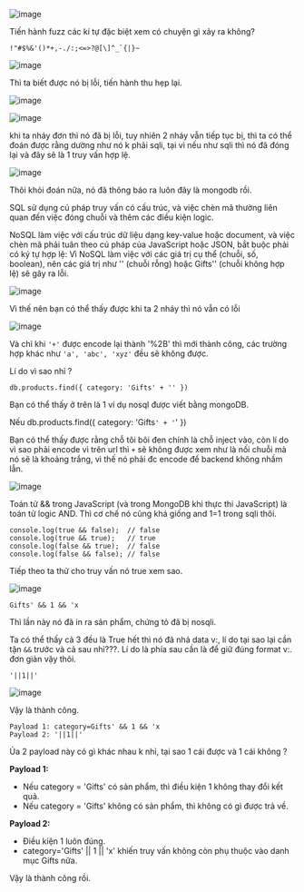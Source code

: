 ![image](https://github.com/user-attachments/assets/5adf8a32-d717-4648-9878-4ca7dd0d0058)

Tiến hành fuzz các kí tự đặc biệt xem có chuyện gì xảy ra không?

```
!"#$%&'()*+,-./:;<=>?@[\]^_`{|}~
```

![image](https://github.com/user-attachments/assets/48d2a6da-c389-47b4-9000-2ecff6f59390)

Thì ta biết được nó bị lỗi, tiến hành thu hẹp lại.

![image](https://github.com/user-attachments/assets/87ef1268-03d8-4f43-a9ac-fa574f13b289)

![image](https://github.com/user-attachments/assets/5d2b8ac3-ead4-4e90-bc42-98de6ccfe600)

khi ta nháy đơn thì nó đã bị lỗi, tuy nhiên 2 nháy vẫn tiếp tục bị, thì ta có thể đoán được rằng dường như nó k phải sqli, tại vì nếu như sqli thì nó đã đóng lại và đây sẽ là 1 truy vấn hợp lệ.

![image](https://github.com/user-attachments/assets/a7bfd5e5-446b-49eb-b54b-4e15c53a47fd)

Thôi khỏi đoán nữa, nó đã thông báo ra luôn đây là mongodb rồi.

SQL sử dụng cú pháp truy vấn có cấu trúc, và việc chèn mã thường liên quan đến việc đóng chuỗi và thêm các điều kiện logic.

NoSQL làm việc với cấu trúc dữ liệu dạng key-value hoặc document, và việc chèn mã phải tuân theo cú pháp của JavaScript hoặc JSON, bắt buộc phải có ký tự hợp lệ: Vì NoSQL làm việc với các giá trị cụ thể (chuỗi, số, boolean), nên các giá trị như '' (chuỗi rỗng) hoặc Gifts'' (chuỗi không hợp lệ) sẽ gây ra lỗi.

![image](https://github.com/user-attachments/assets/45946551-47cc-45bc-8b23-d0c37f201617)

Vì thế nên bạn có thể thấy được khi ta 2 nháy thì nó vẫn có lỗi

![image](https://github.com/user-attachments/assets/ebd89695-0c98-49c2-bd36-90400662ac7d)

Và chỉ khi `'+'` được encode lại thành '%2B' thì mới thành công, các trường hợp khác như `'a', 'abc', 'xyz'` đều sẽ không được.

Lí do vì sao nhỉ ?

```
db.products.find({ category: 'Gifts' + '' })
```

Bạn có thể thấy ở trên là 1 ví dụ nosql được viết bằng mongoDB.

Nếu db.products.find({ category: 'Gifts`' + '`' })

Bạn có thể thấy được rằng chỗ tôi bôi đen chính là chỗ inject vào, còn lí do vì sao phải encode vì trên url thì `+` sẽ không được xem như là nối chuỗi mà nó sẽ là khoảng trắng, vì thế nó phải đc encode để backend không nhầm lẫn.

![image](https://github.com/user-attachments/assets/aefad43d-aa39-42d8-87f3-2e872035966f)

Toán tử && trong JavaScript (và trong MongoDB khi thực thi JavaScript) là toán tử logic AND. Thì cơ chế nó cũng khá giống and 1=1 trong sqli thôi.

```
console.log(true && false);  // false
console.log(true && true);   // true
console.log(false && true);  // false
console.log(false && false); // false
```

Tiếp theo ta thử cho truy vấn nó true xem sao.

![image](https://github.com/user-attachments/assets/04e1379f-b129-40a2-b4fb-b2a5e1ae23d5)

```
Gifts' && 1 && 'x
```

Thì lần này nó đã in ra sản phẩm, chứng tỏ đã bị nosqli.

Ta có thể thấy cả 3 đều là True hết thì nó đã nhả data v:, lí do tại sao lại cần tận `&&` trước và cả sau nhỉ???. Lí do là phía sau cần là để giữ đúng format v:. đơn giản vậy thôi.

```
'||1||'
```

![image](https://github.com/user-attachments/assets/71ecfda4-eefd-487a-84d5-a8307f18f6b0)

Vậy là thành công.

```
Payload 1: category=Gifts' && 1 && 'x
Payload 2: '||1||'
```

Ủa 2 payload này có gì khác nhau k nhỉ, tại sao 1 cái được và 1 cái không ?

**Payload 1:**

+ Nếu category = 'Gifts' có sản phẩm, thì điều kiện 1 không thay đổi kết quả.
+ Nếu category = 'Gifts' không có sản phẩm, thì không có gì được trả về.

**Payload 2:**

+ Điều kiện 1 luôn đúng.
+ category='Gifts' || 1 || 'x' khiến truy vấn không còn phụ thuộc vào danh mục Gifts nữa.

Vậy là thành công rồi.
